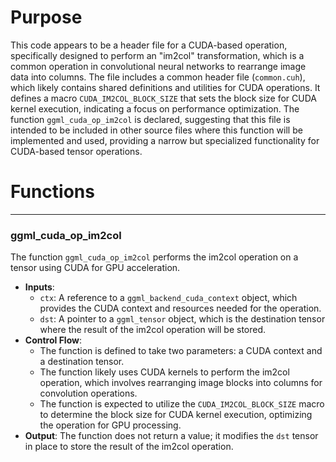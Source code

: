 # Purpose
This code appears to be a header file for a CUDA-based operation, specifically designed to perform an "im2col" transformation, which is a common operation in convolutional neural networks to rearrange image data into columns. The file includes a common header file (`common.cuh`), which likely contains shared definitions and utilities for CUDA operations. It defines a macro `CUDA_IM2COL_BLOCK_SIZE` that sets the block size for CUDA kernel execution, indicating a focus on performance optimization. The function `ggml_cuda_op_im2col` is declared, suggesting that this file is intended to be included in other source files where this function will be implemented and used, providing a narrow but specialized functionality for CUDA-based tensor operations.
# Functions

---
### ggml\_cuda\_op\_im2col
The function `ggml_cuda_op_im2col` performs the im2col operation on a tensor using CUDA for GPU acceleration.
- **Inputs**:
    - `ctx`: A reference to a `ggml_backend_cuda_context` object, which provides the CUDA context and resources needed for the operation.
    - `dst`: A pointer to a `ggml_tensor` object, which is the destination tensor where the result of the im2col operation will be stored.
- **Control Flow**:
    - The function is defined to take two parameters: a CUDA context and a destination tensor.
    - The function likely uses CUDA kernels to perform the im2col operation, which involves rearranging image blocks into columns for convolution operations.
    - The function is expected to utilize the `CUDA_IM2COL_BLOCK_SIZE` macro to determine the block size for CUDA kernel execution, optimizing the operation for GPU processing.
- **Output**: The function does not return a value; it modifies the `dst` tensor in place to store the result of the im2col operation.



